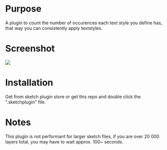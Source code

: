 # Purpose
A plugin to count the number of occurences each text style you define has, that way you can consistently apply textstyles.

# Screenshot
![](http://i.imgur.com/rbW2zLM.png)

# Installation
Get from sketch plugin store or get this repo and double click the ".sketchplugin" file.

# Notes
This plugin is not performant for larger sketch files, if you are over 20 000 layers total, you may have to wait approx. 100~ seconds.
